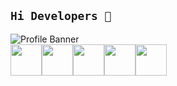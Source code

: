 ## ```Hi Developers 👋```
![Profile Banner](https://github.com/mayankchaudhary26/Cool-Readme-ideas/raw/master/data/lofi.gif)
<br/>
  <img src="https://media3.giphy.com/media/ln7z2eWriiQAllfVcn/200w.webp" width="50"><img src="https://i.giphy.com/media/eNAsjO55tPbgaor7ma/200w.webp" width="50"><img src="https://media3.giphy.com/media/kdFc8fubgS31b8DsVu/giphy.webp" width="50"><img src="https://i.giphy.com/media/KzJkzjggfGN5Py6nkT/200.webp" width="50"><img src="https://i.giphy.com/media/IdyAQJVN2kVPNUrojM/200.webp" width="50">
